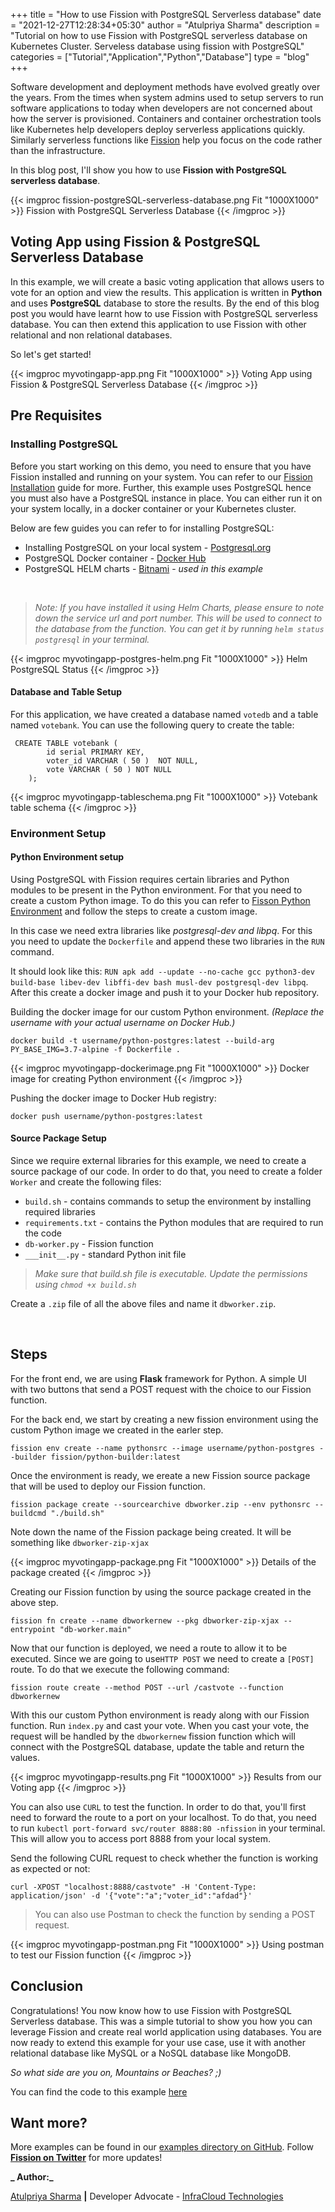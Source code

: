 +++
title = "How to use Fission with PostgreSQL Serverless database"
date = "2021-12-27T12:28:34+05:30"
author = "Atulpriya Sharma"
description = "Tutorial on how to use Fission with PostgreSQL serverless database on Kubernetes Cluster. Serveless database using fission with PostgreSQL"
categories = ["Tutorial","Application","Python","Database"]
type = "blog"
+++

Software development and deployment methods have evolved greatly over the years. From the times when system admins used to setup servers to run software applications to today when developers are not concerned about how the server is provisioned. Containers and container orchestration tools like Kubernetes help developers deploy serverless applications quickly. Similarly serverless functions like [Fission](https://fission.io) help you focus on the code rather than the infrastructure. 

In this blog post, I'll show you how to use **Fission with PostgreSQL serverless database**.

{{< imgproc fission-postgreSQL-serverless-database.png Fit "1000X1000" >}}
Fission with PostgreSQL Serverless Database
{{< /imgproc >}}

## Voting App using Fission & PostgreSQL Serverless Database

In this example, we will create a basic voting application that allows users to vote for an option and view the results. This application is written in **Python** and uses **PostgreSQL** database to store the results. By the end of this blog post you would have learnt how to use Fission with PostgreSQL serverless database. You can then extend this application to use Fission with other relational and non relational databases.

So let's get started!

{{< imgproc  myvotingapp-app.png Fit "1000X1000" >}}
Voting App using Fission & PostgreSQL Serverless Database
{{< /imgproc >}}

## Pre Requisites

### Installing PostgreSQL

Before you start working on this demo, you need to ensure that you have Fission installed and running on your system. You can refer to our [Fission Installation](https://fission.io/docs/installation/) guide for more. Further, this example uses PostgreSQL hence you must also have a PostgreSQL instance in place. You can either run it on your system locally, in a docker container or your Kubernetes cluster.

Below are few guides you can refer to for installing PostgreSQL:

- Installing PostgreSQL on your local system - <a href="https://www.postgresql.org/download/" target="_blank">Postgresql.org</a>
- PostgreSQL Docker container - <a href="https://hub.docker.com/_/postgres" target="_blank">Docker Hub</a>
- PostgreSQL HELM charts - <a href="https://bitnami.com/stack/postgresql/helm" target="_blank">Bitnami</a> - *used in this example*

<br>

> *Note: If you have installed it using Helm Charts, please ensure to note down the service url and port number. This will be used to connect to the database from the function. You can get it by running  `helm status postgresql` in your terminal.*

{{< imgproc myvotingapp-postgres-helm.png Fit "1000X1000" >}}
Helm PostgreSQL Status
{{< /imgproc >}}

#### Database and Table Setup

For this application, we have created a database named `votedb` and a table named `votebank`. You can use the following query to create the table:

```  
 CREATE TABLE votebank (
        id serial PRIMARY KEY,
	    voter_id VARCHAR ( 50 )  NOT NULL,
	    vote VARCHAR ( 50 ) NOT NULL
    );
```

{{< imgproc myvotingapp-tableschema.png Fit "1000X1000" >}}
Votebank table schema
{{< /imgproc >}}

### Environment Setup

#### Python Environment setup
Using PostgreSQL with Fission requires certain libraries and Python modules to be present in the Python environment. For that you need to create a custom Python image. To do this you can refer to [Fisson Python Environment](https://github.com/fission/environments/tree/master/python) and follow the steps to create a custom image.

In this case we need extra libraries like *postgresql-dev and libpq*. For this you need to update the `Dockerfile` and append these two libraries  in the `RUN` command.

It should look like this: `RUN apk add --update --no-cache gcc python3-dev build-base libev-dev libffi-dev bash musl-dev postgresql-dev libpq`. After this create a docker image and push it to your Docker hub repository.
<br>

Building the docker image for our custom Python environment. *(Replace the username with your actual username on Docker Hub.)*
```
docker build -t username/python-postgres:latest --build-arg PY_BASE_IMG=3.7-alpine -f Dockerfile .
```

{{< imgproc myvotingapp-dockerimage.png Fit "1000X1000" >}}
Docker image for creating Python environment
{{< /imgproc >}}

Pushing the docker image to Docker Hub registry:
```
docker push username/python-postgres:latest
```

#### Source Package Setup
Since we require external libraries for this example, we need to create a source package of our code. In order to do that, you need to create a folder `Worker` and create the following files:

- `build.sh` - contains commands to setup the environment by installing required libraries
- `requirements.txt` - contains the Python modules that are required to run the code
- `db-worker.py` - Fission function
- `___init__.py` - standard Python init file

> *Make sure that build.sh file is executable. Update the permissions using `chmod +x build.sh`*
  
Create a `.zip` file of all the above files and name it `dbworker.zip`.

<br>

## Steps

For the front end, we are using **Flask** framework for Python. A simple UI with two buttons that send a POST request with the choice to our Fission function.

For the back end, we start by creating a new fission environment using the custom Python image we created in the earler step.

```
fission env create --name pythonsrc --image username/python-postgres --builder fission/python-builder:latest
```

Once the environment is ready, we ereate a new Fission source package that will be used to deploy our Fission function.

```
fission package create --sourcearchive dbworker.zip --env pythonsrc --buildcmd "./build.sh"
```

Note down the name of the Fission package being created. It will be something like `dbworker-zip-xjax`

{{< imgproc myvotingapp-package.png Fit "1000X1000" >}}
Details of the package created
{{< /imgproc >}}

Creating our Fission function by using the source package created in the above step.

```
fission fn create --name dbworkernew --pkg dbworker-zip-xjax --entrypoint "db-worker.main"
```

Now that our function is deployed, we need a route to allow it to be executed. Since we are going to use`HTTP POST` we need to create a `[POST]` route. To do that we execute the following command:

```
fission route create --method POST --url /castvote --function dbworkernew
```

With this our custom Python environment is ready along with our Fission function. Run `index.py` and cast your vote. When you cast your vote, the request will be handled by the `dbworkernew` fission function which will connect with the PostgreSQL database, update the table and return the values.

{{< imgproc myvotingapp-results.png Fit "1000X1000" >}}
Results from our Voting app
{{< /imgproc >}}

You can also use `CURL` to test the function. In order to do that, you'll first need to forward the route to a port on your localhost. To do that, you need to run `kubectl port-forward svc/router 8888:80 -nfission` in your terminal. This will allow you to access port 8888 from your local system.

Send the following CURL request to check whether the function is working as expected or not:

```
curl -XPOST "localhost:8888/castvote" -H 'Content-Type: application/json' -d '{"vote":"a";"voter_id":"afdad"}'
```

> You can also use Postman to check the function by sending a POST request.

{{< imgproc myvotingapp-postman.png Fit "1000X1000" >}}
Using postman to test our Fission function
{{< /imgproc >}}

## Conclusion

Congratulations! You now know how to use Fission with PostgreSQL Serverless database. This was a simple tutorial to show you how you can leverage Fission and create real world application using databases. You are now ready to extend this example for your use case, use it with another relational database like MySQL or a NoSQL database like MongoDB.

*So what side are you on, Mountains or Beaches? ;)*

You can find the code to this example [here](https://github.com/fission/examples/tree/master/python)

## Want more?

More examples can be found in our [examples directory on GitHub](https://github.com/fission/examples/). Follow **[Fission on Twitter](https://www.twitter.com/fissionio)** for more updates!

**_ Author:_**

[Atulpriya Sharma](https://twitter.com/TheTechMaharaj)  **|**  Developer Advocate - [InfraCloud Technologies](http://infracloud.io/)